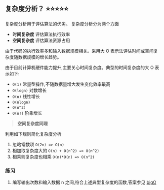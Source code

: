 ## 复杂度分析？ ⭐️⭐️⭐️⭐️⭐️
复杂度分析用于评估算法的优劣。
复杂度分析分为两个方面

* **时间复杂度** 评估算法执行效率
* **空间复杂度** 评估算法资源占用

由于代码的执行效率多和输入数据规模相关。采用大 O 表示法评估时间或空间复杂度随数据规模的增长趋势。

由于目前计算机硬件能力提升,主要关心时间复杂度。典型的时间复杂度的大 O 表示如下:

* `O(1)` 常量型操作,不随数据量增大发生变化效率最高
* `O(logn)` 对数增长
* `O(n)` 线性增长
* `O(nlogn)` 
* `O(n^2)` 
* `O(n!)` 阶乘增长 

> **空间复杂度同理**


利用如下规则简化复杂度分析

1. 忽略常数项
    `O(2n) => O(n)` 
2. 相加取复杂度大的 
    `O(n) + O(n^2) => O(n^2)`
3. 相乘则复杂度也相乘
    `O(n)*O(n) => O(n^2)`


### 练习
1. 编写输出次数和输入数据 n 之间,符合上述典型复杂度的函数,答案参见 [bigO](./bigO.js)